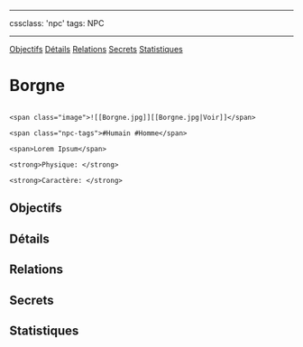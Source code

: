 
---

cssclass: 'npc'
tags: NPC

---
<span class="nav">[Objectifs](#Objectifs) [Détails](#Détails)  [Relations](#Relations) [Secrets](#Secrets) [Statistiques](#Statistiques)</span>

# Borgne

```ad-desc

<span class="image">![[Borgne.jpg]][[Borgne.jpg|Voir]]</span>

<span class="npc-tags">#Humain #Homme</span>

<span>Lorem Ipsum</span>

<strong>Physique: </strong>

<strong>Caractère: </strong>
```

## Objectifs

## Détails

## Relations

## Secrets

## Statistiques